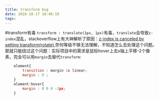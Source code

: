 ```yaml
---
title: transform bug
date: 2016-10-17 18:46:19
tags:
---
```



#transform有毒
`transform : translate(1px, 1px)`有毒，`translate`会导致`z-index`混乱，stackoverflow上有大神解析了原因：[z-index is canceled by setting transform(rotate)](http://stackoverflow.com/questions/20851452/z-index-is-canceled-by-setting-transformrotate),奈何等级不够无法理解，不知道怎么去处理这个问题。那就只能绕过这个问题：实际项目中的需求是鼠标hover上去x轴上平移-2个像素，完全可以用`margin`去替代`transform`:
```js
    element{
        transition : margin 1s linear;
        margin : 0 ;
    }
    element:hover{
        margin : 0 0 0 -2px;
    }
```